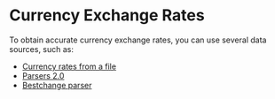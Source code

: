 # Currency Exchange Rates

To obtain accurate currency exchange rates, you can use several data sources, such as:

* [Currency rates from a file](https://premium.gitbook.io/rukovodstvo-polzovatelya/navigaciya/kursy-valyut/kursy-valyut-iz-faila)
* [Parsers 2.0](https://premium.gitbook.io/rukovodstvo-polzovatelya/navigaciya/kursy-valyut/parsery-2.0-parser-kursov-valyut)
* [Bestchange parser](https://premium.gitbook.io/rukovodstvo-polzovatelya/navigaciya/kursy-valyut/bestchange-parser)